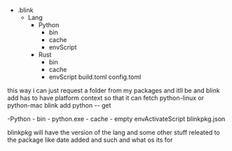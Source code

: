 - .blink
    - Lang
        - Python
            - bin
            - cache
            - envScript
        - Rust
            - bin
            - cache
            - envScript
    build.toml
    config.toml



this way i can just request a folder from my packages and itll be
and blink add has to have platform context so that it can fetch python-linux or python-mac
blink add python
-- get




-Python
    - bin
        - python.exe
    - cache
        - empty
    envActivateScript
    blinkpkg.json


blinkpkg will have the version of the lang and some other stuff releated to the package like date added and such and what os its for




